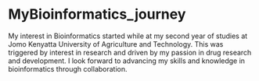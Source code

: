 # MyBioinformatics_journey
My interest in Bioinformatics started while at my second year of studies at Jomo Kenyatta University of Agriculture and Technology. This was triggered by interest in research and driven by my passion in drug research and development. I look forward to advancing my skills and knowledge in bioinformatics through collaboration.
